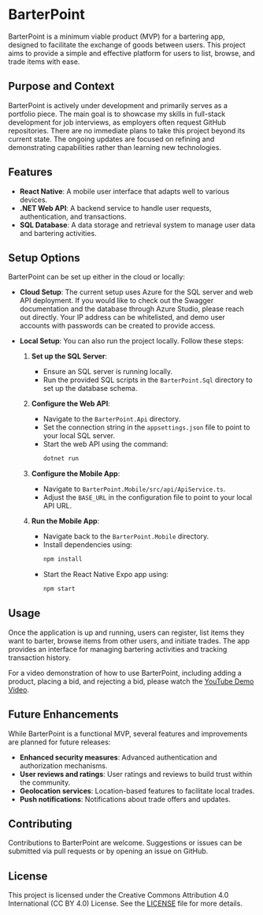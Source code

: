 # BarterPoint

BarterPoint is a minimum viable product (MVP) for a bartering app, designed to facilitate the exchange of goods between users. This project aims to provide a simple and effective platform for users to list, browse, and trade items with ease.

## Purpose and Context

BarterPoint is actively under development and primarily serves as a portfolio piece. The main goal is to showcase my skills in full-stack development for job interviews, as employers often request GitHub repositories. There are no immediate plans to take this project beyond its current state. The ongoing updates are focused on refining and demonstrating capabilities rather than learning new technologies.

## Features

- **React Native**: A mobile user interface that adapts well to various devices.
- **.NET Web API**: A backend service to handle user requests, authentication, and transactions.
- **SQL Database**: A data storage and retrieval system to manage user data and bartering activities.

## Setup Options

BarterPoint can be set up either in the cloud or locally:

- **Cloud Setup**: The current setup uses Azure for the SQL server and web API deployment. If you would like to check out the Swagger documentation and the database through Azure Studio, please reach out directly. Your IP address can be whitelisted, and demo user accounts with passwords can be created to provide access.

- **Local Setup**: You can also run the project locally. Follow these steps:

    1. **Set up the SQL Server**:
        - Ensure an SQL server is running locally.
        - Run the provided SQL scripts in the `BarterPoint.Sql` directory to set up the database schema.

    2. **Configure the Web API**:
        - Navigate to the `BarterPoint.Api` directory.
        - Set the connection string in the `appsettings.json` file to point to your local SQL server.
        - Start the web API using the command:
            ```sh
            dotnet run
            ```

    3. **Configure the Mobile App**:
        - Navigate to `BarterPoint.Mobile/src/api/ApiService.ts`.
        - Adjust the `BASE_URL` in the configuration file to point to your local API URL.

    4. **Run the Mobile App**:
        - Navigate back to the `BarterPoint.Mobile` directory.
        - Install dependencies using:
          ```sh
          npm install
          ```
        - Start the React Native Expo app using:
          ```sh
          npm start
          ```

## Usage

Once the application is up and running, users can register, list items they want to barter, browse items from other users, and initiate trades. The app provides an interface for managing bartering activities and tracking transaction history.

For a video demonstration of how to use BarterPoint, including adding a product, placing a bid, and rejecting a bid, please watch the [YouTube Demo Video](https://youtu.be/zPqRwxAFm4k?si=HMBVvn4WwxGtXvWt).

## Future Enhancements

While BarterPoint is a functional MVP, several features and improvements are planned for future releases:

- **Enhanced security measures**: Advanced authentication and authorization mechanisms.
- **User reviews and ratings**: User ratings and reviews to build trust within the community.
- **Geolocation services**: Location-based features to facilitate local trades.
- **Push notifications**: Notifications about trade offers and updates.

## Contributing

Contributions to BarterPoint are welcome. Suggestions or issues can be submitted via pull requests or by opening an issue on GitHub.

## License

This project is licensed under the Creative Commons Attribution 4.0 International (CC BY 4.0) License. See the [LICENSE](./LICENSE) file for more details.